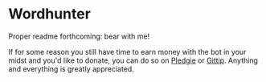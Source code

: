 Wordhunter
==========

Proper readme forthcoming: bear with me!

If for some reason you still have time to earn money with the bot in your midst and you'd like to donate, you can do so on <a href="http://pledgie.com/campaigns/21862">Pledgie</a> or <a href="https://www.gittip.com/IgnisUmbrae">Gittip</a>. Anything and everything is greatly appreciated.
